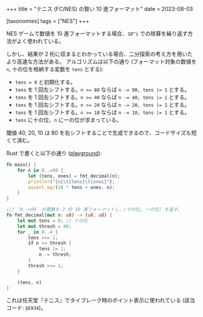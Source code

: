 +++
title = "テニス (FC/NES) の賢い 10 進フォーマット"
date = 2023-08-03

[taxonomies]
tags = ["NES"]
+++

NES ゲームで数値を 10 進フォーマットする場合、`10^i` での除算を繰り返す方法がよく使われている。

しかし、結果が 2 桁に収まるとわかっている場合、二分探索の考え方を用いたより高速な方法がある。
アルゴリズムは以下の通り (フォーマット対象の数値を `n`, 十の位を格納する変数を `tens` とする):

* `tens = 0` と初期化する。
* `tens` を 1 回左シフトする。`n >= 80` ならば `n -= 80, tens |= 1` とする。
* `tens` を 1 回左シフトする。`n >= 40` ならば `n -= 40, tens |= 1` とする。
* `tens` を 1 回左シフトする。`n >= 20` ならば `n -= 20, tens |= 1` とする。
* `tens` を 1 回左シフトする。`n >= 10` ならば `n -= 10, tens |= 1` とする。
* `tens` に十の位、`n` に一の位が求まっている。

閾値 40, 20, 10 は 80 を右シフトすることで生成できるので、コードサイズも短くて済む。

Rust で書くと以下の通り ([playground](https://play.rust-lang.org/?version=stable&mode=debug&edition=2021&gist=42a8f1c23b4bd43b641ee9e216ff29ab)):

```rust
fn main() {
    for n in 0..=99 {
        let (tens, ones) = fmt_decimal(n);
        println!("{n}\t{tens}\t{ones}");
        assert_eq!(10 * tens + ones, n);
    }
}

/// `0..=99` の整数を 2 桁 10 進フォーマットし、(十の位, 一の位) を返す。
fn fmt_decimal(mut n: u8) -> (u8, u8) {
    let mut tens = 0; // 十の位
    let mut thresh = 80;
    for _ in 0..4 {
        tens <<= 1;
        if n >= thresh {
            tens |= 1;
            n -= thresh;
        }
        thresh >>= 1;
    }

    (tens, n)
}
```

これは任天堂『テニス』でタイブレーク時のポイント表示に使われている (該当コード: `$E934`)。
